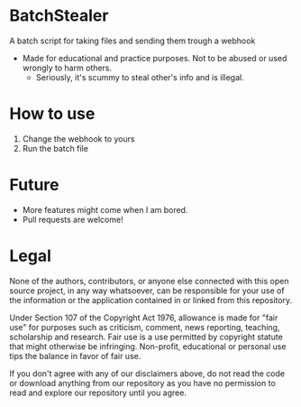 # BatchStealer
A batch script for taking files and sending them trough a webhook

* Made for educational and practice purposes. Not to be abused or used wrongly to harm others. 
    * Seriously, it's scummy to steal other's info and is illegal. 

# How to use

1. Change the webhook to yours
2. Run the batch file

# Future 

* More features might come when I am bored.
* Pull requests are welcome!

# Legal

None of the authors, contributors, or anyone else connected with this open source project, in any way whatsoever, can be responsible for your use of the information or the application contained in or linked from this repository.

Under Section 107 of the Copyright Act 1976, allowance is made for "fair use" for purposes such as criticism, comment, news reporting, teaching, scholarship and research. Fair use is a use permitted by copyright statute that might otherwise be infringing. Non-profit, educational or personal use tips the balance in favor of fair use.

If you don't agree with any of our disclaimers above, do not read the code or download anything from our repository as you have no permission to read and explore our repository until you agree.
